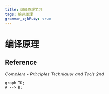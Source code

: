 ```yaml
---
title: 编译原理学习
tags: 编译原理
grammar_cjkRuby: true
---
```


# 编译原理

## Reference

*Compilers - Principles Techniques and Tools 2nd*

```mermaid!
graph TD;
A --> B;
```